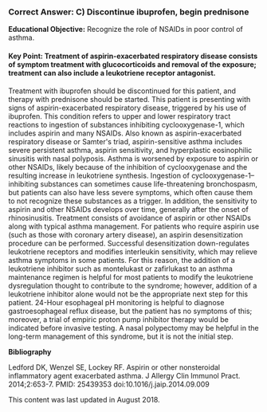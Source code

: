 
### Correct Answer: C) Discontinue ibuprofen, begin prednisone 

**Educational Objective:** Recognize the role of NSAIDs in poor control of asthma.

#### **Key Point:** Treatment of aspirin-exacerbated respiratory disease consists of symptom treatment with glucocorticoids and removal of the exposure; treatment can also include a leukotriene receptor antagonist.

Treatment with ibuprofen should be discontinued for this patient, and therapy with prednisone should be started. This patient is presenting with signs of aspirin-exacerbated respiratory disease, triggered by his use of ibuprofen. This condition refers to upper and lower respiratory tract reactions to ingestion of substances inhibiting cyclooxygenase-1, which includes aspirin and many NSAIDs. Also known as aspirin-exacerbated respiratory disease or Samter's triad, aspirin-sensitive asthma includes severe persistent asthma, aspirin sensitivity, and hyperplastic eosinophilic sinusitis with nasal polyposis. Asthma is worsened by exposure to aspirin or other NSAIDs, likely because of the inhibition of cyclooxygenase and the resulting increase in leukotriene synthesis. Ingestion of cyclooxygenase-1–inhibiting substances can sometimes cause life-threatening bronchospasm, but patients can also have less severe symptoms, which often cause them to not recognize these substances as a trigger. In addition, the sensitivity to aspirin and other NSAIDs develops over time, generally after the onset of rhinosinusitis. Treatment consists of avoidance of aspirin or other NSAIDs along with typical asthma management. For patients who require aspirin use (such as those with coronary artery disease), an aspirin desensitization procedure can be performed. Successful desensitization down-regulates leukotriene receptors and modifies interleukin sensitivity, which may relieve asthma symptoms in some patients. For this reason, the addition of a leukotriene inhibitor such as montelukast or zafirlukast to an asthma maintenance regimen is helpful for most patients to modify the leukotriene dysregulation thought to contribute to the syndrome; however, addition of a leukotriene inhibitor alone would not be the appropriate next step for this patient.
24-Hour esophageal pH monitoring is helpful to diagnose gastroesophageal reflux disease, but the patient has no symptoms of this; moreover, a trial of empiric proton pump inhibitor therapy would be indicated before invasive testing.
A nasal polypectomy may be helpful in the long-term management of this syndrome, but it is not the initial step.

**Bibliography**

Ledford DK, Wenzel SE, Lockey RF. Aspirin or other nonsteroidal inflammatory agent exacerbated asthma. J Allergy Clin Immunol Pract. 2014;2:653-7. PMID: 25439353 doi:10.1016/j.jaip.2014.09.009

This content was last updated in August 2018.